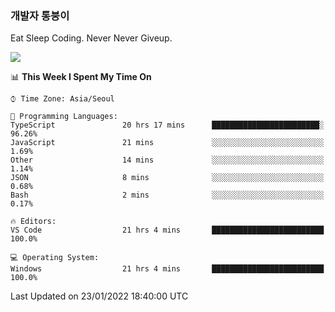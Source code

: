 ### 개발자 통붕이
Eat Sleep Coding.
Never Never Giveup.

<img src="https://github-readme-stats.vercel.app/api/top-langs/?username=tiaz0128&layout=compact" />

<br/>

<!--START_SECTION:waka-->
📊 **This Week I Spent My Time On** 

```text
⌚︎ Time Zone: Asia/Seoul

💬 Programming Languages: 
TypeScript               20 hrs 17 mins      ████████████████████████░   96.26% 
JavaScript               21 mins             ░░░░░░░░░░░░░░░░░░░░░░░░░   1.69% 
Other                    14 mins             ░░░░░░░░░░░░░░░░░░░░░░░░░   1.14% 
JSON                     8 mins              ░░░░░░░░░░░░░░░░░░░░░░░░░   0.68% 
Bash                     2 mins              ░░░░░░░░░░░░░░░░░░░░░░░░░   0.17%

🔥 Editors: 
VS Code                  21 hrs 4 mins       █████████████████████████   100.0%

💻 Operating System: 
Windows                  21 hrs 4 mins       █████████████████████████   100.0%

```


 Last Updated on 23/01/2022 18:40:00 UTC
<!--END_SECTION:waka-->
